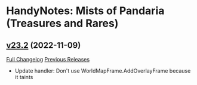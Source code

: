 # HandyNotes: Mists of Pandaria (Treasures and Rares)

## [v23.2](https://github.com/kemayo/wow-handynotes-lostandfound/tree/v23.2) (2022-11-09)
[Full Changelog](https://github.com/kemayo/wow-handynotes-lostandfound/compare/v23.1...v23.2) [Previous Releases](https://github.com/kemayo/wow-handynotes-lostandfound/releases)

- Update handler: Don't use WorldMapFrame.AddOverlayFrame because it taints  

